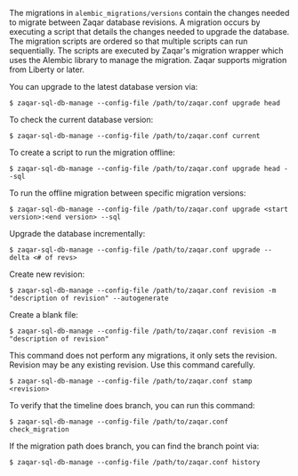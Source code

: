 <!--
Copyright 2012 New Dream Network, LLC (DreamHost)

Licensed under the Apache License, Version 2.0 (the "License"); you may
not use this file except in compliance with the License. You may obtain
a copy of the License at

http://www.apache.org/licenses/LICENSE-2.0

Unless required by applicable law or agreed to in writing, software
distributed under the License is distributed on an "AS IS" BASIS, WITHOUT
WARRANTIES OR CONDITIONS OF ANY KIND, either express or implied. See the
License for the specific language governing permissions and limitations
under the License.
-->

The migrations in `alembic_migrations/versions` contain the changes needed to migrate
between Zaqar database revisions. A migration occurs by executing a script that
details the changes needed to upgrade the database. The migration scripts
are ordered so that multiple scripts can run sequentially. The scripts are executed by
Zaqar's migration wrapper which uses the Alembic library to manage the migration. Zaqar
supports migration from Liberty or later.

You can upgrade to the latest database version via:
```
$ zaqar-sql-db-manage --config-file /path/to/zaqar.conf upgrade head
```

To check the current database version:
```
$ zaqar-sql-db-manage --config-file /path/to/zaqar.conf current
```

To create a script to run the migration offline:
```
$ zaqar-sql-db-manage --config-file /path/to/zaqar.conf upgrade head --sql
```

To run the offline migration between specific migration versions:
```
$ zaqar-sql-db-manage --config-file /path/to/zaqar.conf upgrade <start version>:<end version> --sql
```

Upgrade the database incrementally:
```
$ zaqar-sql-db-manage --config-file /path/to/zaqar.conf upgrade --delta <# of revs>
```

Create new revision:
```
$ zaqar-sql-db-manage --config-file /path/to/zaqar.conf revision -m "description of revision" --autogenerate
```

Create a blank file:
```
$ zaqar-sql-db-manage --config-file /path/to/zaqar.conf revision -m "description of revision"
```

This command does not perform any migrations, it only sets the revision.
Revision may be any existing revision. Use this command carefully.
```
$ zaqar-sql-db-manage --config-file /path/to/zaqar.conf stamp <revision>
```

To verify that the timeline does branch, you can run this command:
```
$ zaqar-sql-db-manage --config-file /path/to/zaqar.conf check_migration
```

If the migration path does branch, you can find the branch point via:
```
$ zaqar-sql-db-manage --config-file /path/to/zaqar.conf history
```
